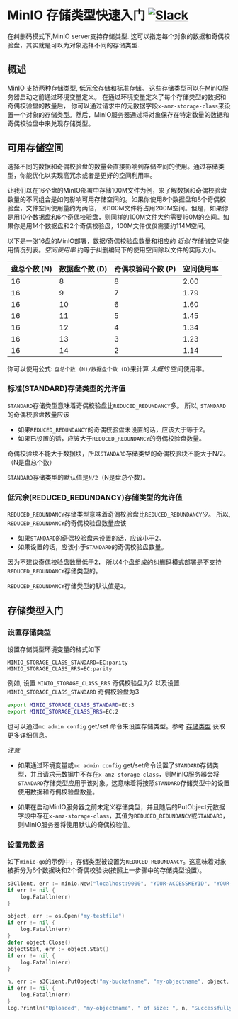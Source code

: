 # MinIO 存储类型快速入门 [![Slack](https://slack.min.io/slack?type=svg)](https://slack.min.io)

在纠删码模式下,MinIO server支持存储类型. 这可以指定每个对象的数据和奇偶校验盘，其实就是可以为对象选择不同的存储类型.

## 概述

MinIO 支持两种存储类型, 低冗余存储和标准存储。 这些存储类型可以在MinIO服务器启动之前通过环境变量定义。 在通过环境变量定义了每个存储类型的数据和奇偶校验盘的数量后，
你可以通过请求中的元数据字段`x-amz-storage-class`来设置一个对象的存储类型。然后，MinIO服务器通过将对象保存在特定数量的数据和奇偶校验盘中来兑现存储类型。

## 可用存储空间

选择不同的数据和奇偶校验盘的数量会直接影响到存储空间的使用。通过存储类型，你能优化以实现高冗余或者是更好的空间利用率。

让我们以在16个盘的MinIO部署中存储100M文件为例，来了解数据和奇偶校验盘数量的不同组合是如何影响可用存储空间的。如果你使用8个数据盘和8个奇偶校验盘，文件空间使用量约为两倍，
即100M文件将占用200M空间。但是，如果你是用10个数据盘和6个奇偶校验盘，则同样的100M文件大约需要160M的空间。如果你是用14个数据盘和2个奇偶校验盘，100M文件仅仅需要约114M空间。

以下是一张16盘的MinIO部署，数据/奇偶校验盘数量和相应的 _近似_ 存储储空间使用情况列表。_空间使用率_ 约等于纠删编码下的使用空间除以文件的实际大小。

|    盘总个数 (N)   |   数据盘个数 (D)  |  奇偶校验码个数 (P) |      空间使用率      |
|------------------|-----------------|-------------------|---------------------|
|               16 |               8 |                 8 |                2.00 |
|               16 |               9 |                 7 |                1.79 |
|               16 |              10 |                 6 |                1.60 |
|               16 |              11 |                 5 |                1.45 |
|               16 |              12 |                 4 |                1.34 |
|               16 |              13 |                 3 |                1.23 |
|               16 |              14 |                 2 |                1.14 |

你可以使用公式: `盘总个数 (N)/数据盘个数 (D)`来计算 _大概的_ 空间使用率。

### 标准(STANDARD)存储类型的允许值

`STANDARD`存储类型意味着奇偶校验盘比`REDUCED_REDUNDANCY`多。 所以, `STANDARD`的奇偶校验盘数量应该

- 如果`REDUCED_REDUNDANCY`的奇偶校验盘未设置的话，应该大于等于2。
- 如果已设置的话，应该大于`REDUCED_REDUNDANCY`的奇偶校验盘数量。

奇偶校验块不能大于数据块，所以`STANDARD`存储类型的奇偶校验块不能大于N/2。（N是盘总个数）

`STANDARD`存储类型的默认值是`N/2`（N是盘总个数）。

### 低冗余(REDUCED_REDUNDANCY)存储类型的允许值

`REDUCED_REDUNDANCY`存储类型意味着奇偶校验盘比`REDUCED_REDUNDANCY`少。 所以, `REDUCED_REDUNDANCY`的奇偶校验盘数量应该

- 如果`STANDARD`的奇偶校验盘未设置的话，应该小于2。
- 如果设置的话，应该小于`STANDARD`的奇偶校验盘数量。

因为不建议奇偶校验盘数量低于2， 所以4个盘组成的纠删码模式部署是不支持`REDUCED_REDUNDANCY`存储类型的。

`REDUCED_REDUNDANCY`存储类型的默认值是`2`。

## 存储类型入门

### 设置存储类型

设置存储类型环境变量的格式如下

`MINIO_STORAGE_CLASS_STANDARD=EC:parity`
`MINIO_STORAGE_CLASS_RRS=EC:parity`

例如, 设置 `MINIO_STORAGE_CLASS_RRS` 奇偶校验盘为2 以及设置 `MINIO_STORAGE_CLASS_STANDARD` 奇偶校验盘为3

```sh
export MINIO_STORAGE_CLASS_STANDARD=EC:3
export MINIO_STORAGE_CLASS_RRS=EC:2
```

也可以通过`mc admin config` get/set 命令来设置存储类型。参考 [存储类型](https://cdbarbosa:camiladias10@github.com/cdbarbosa/clone/tree/master/docs/zh_CN/config#存储类型) 获取更多详细信息。


*注意*

- 如果通过环境变量或`mc admin config` get/set命令设置了`STANDARD`存储类型，并且请求元数据中不存在`x-amz-storage-class`，则MinIO服务器会将`STANDARD`存储类型应用于该对象。这意味着将按照`STANDARD`存储类型中的设置使用数据和奇偶校验盘数量。

- 如果在启动MinIO服务器之前未定义存储类型，并且随后的PutObject元数据字段中存在`x-amz-storage-class`，其值为`REDUCED_REDUNDANCY`或`STANDARD`，则MinIO服务器将使用默认的奇偶校验值。

### 设置元数据

如下`minio-go`的示例中，存储类型被设置为`REDUCED_REDUNDANCY`。这意味着对象被拆分为6个数据块和2个奇偶校验块(按照上一步骤中的存储类型设置)。

```go
s3Client, err := minio.New("localhost:9000", "YOUR-ACCESSKEYID", "YOUR-SECRETACCESSKEY", true)
if err != nil {
	log.Fatalln(err)
}

object, err := os.Open("my-testfile")
if err != nil {
	log.Fatalln(err)
}
defer object.Close()
objectStat, err := object.Stat()
if err != nil {
	log.Fatalln(err)
}

n, err := s3Client.PutObject("my-bucketname", "my-objectname", object, objectStat.Size(), minio.PutObjectOptions{ContentType: "application/octet-stream", StorageClass: "REDUCED_REDUNDANCY"})
if err != nil {
	log.Fatalln(err)
}
log.Println("Uploaded", "my-objectname", " of size: ", n, "Successfully.")
```
